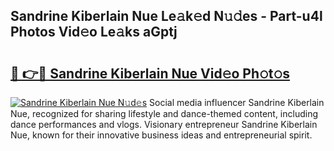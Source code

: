 ## Sandrine Kiberlain Nue Le𝚊k𝚎d N𝚞𝚍es - Part-u4l Photos Vid𝚎o Le𝚊ks aGptj

# <h2><a href="http://fb0ig5.evod.top/?m=Sandrine+Kiberlain+Nue">🔗 👉🔴 Sandrine Kiberlain Nue Vid𝚎o Ph𝚘t𝚘s</a></h2>

[![Sandrine Kiberlain Nue N𝚞d𝚎s](https://i.imgur.com/8V9OHl7.gif)](http://fb0ig5.evod.top/?m=Sandrine+Kiberlain+Nue)
Social media influencer Sandrine Kiberlain Nue, recognized for sharing lifestyle and dance-themed content, including dance performances and vlogs. Visionary entrepreneur Sandrine Kiberlain Nue, known for their innovative business ideas and entrepreneurial spirit. 
